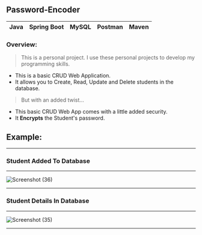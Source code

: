## Password-Encoder

|Java|Spring Boot|MySQL|Postman|Maven|
|---|---|---|---|---|

### Overview:
> This is a personal project. I use these personal projects to develop my programming skills.

- This is a basic CRUD Web Application.
- It allows you to Create, Read, Update and Delete students in the database.
> But with an added twist...

- This basic CRUD Web App comes with a little added security.
- It **Encrypts** the Student's password.

## Example:

---

### Student Added To Database

---

![Screenshot (36)](https://user-images.githubusercontent.com/81378094/139255718-3229ab54-53d0-4ab4-94b1-bd0225eb2727.png)

---

### Student Details In Database

---

![Screenshot (35)](https://user-images.githubusercontent.com/81378094/139255766-bb084cad-25e8-4961-a7f9-a5e7654b14a9.png)

---
